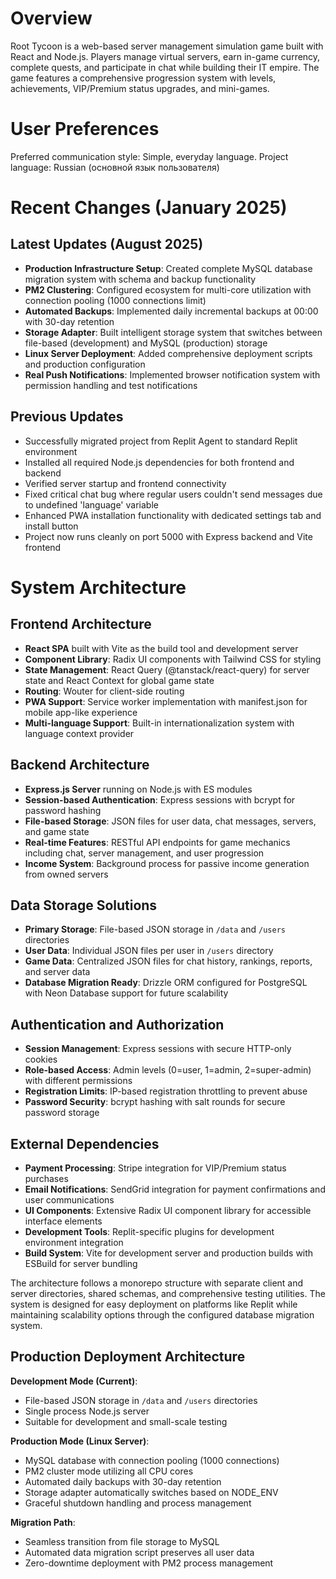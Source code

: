 # Overview

Root Tycoon is a web-based server management simulation game built with React and Node.js. Players manage virtual servers, earn in-game currency, complete quests, and participate in chat while building their IT empire. The game features a comprehensive progression system with levels, achievements, VIP/Premium status upgrades, and mini-games.

# User Preferences

Preferred communication style: Simple, everyday language.
Project language: Russian (основной язык пользователя)

# Recent Changes (January 2025)

## Latest Updates (August 2025)
- **Production Infrastructure Setup**: Created complete MySQL database migration system with schema and backup functionality
- **PM2 Clustering**: Configured ecosystem for multi-core utilization with connection pooling (1000 connections limit)
- **Automated Backups**: Implemented daily incremental backups at 00:00 with 30-day retention
- **Storage Adapter**: Built intelligent storage system that switches between file-based (development) and MySQL (production) storage
- **Linux Server Deployment**: Added comprehensive deployment scripts and production configuration
- **Real Push Notifications**: Implemented browser notification system with permission handling and test notifications

## Previous Updates
- Successfully migrated project from Replit Agent to standard Replit environment
- Installed all required Node.js dependencies for both frontend and backend
- Verified server startup and frontend connectivity
- Fixed critical chat bug where regular users couldn't send messages due to undefined 'language' variable
- Enhanced PWA installation functionality with dedicated settings tab and install button
- Project now runs cleanly on port 5000 with Express backend and Vite frontend

# System Architecture

## Frontend Architecture

- **React SPA** built with Vite as the build tool and development server
- **Component Library**: Radix UI components with Tailwind CSS for styling
- **State Management**: React Query (@tanstack/react-query) for server state and React Context for global game state
- **Routing**: Wouter for client-side routing
- **PWA Support**: Service worker implementation with manifest.json for mobile app-like experience
- **Multi-language Support**: Built-in internationalization system with language context provider

## Backend Architecture

- **Express.js Server** running on Node.js with ES modules
- **Session-based Authentication**: Express sessions with bcrypt for password hashing
- **File-based Storage**: JSON files for user data, chat messages, servers, and game state
- **Real-time Features**: RESTful API endpoints for game mechanics including chat, server management, and user progression
- **Income System**: Background process for passive income generation from owned servers

## Data Storage Solutions

- **Primary Storage**: File-based JSON storage in `/data` and `/users` directories
- **User Data**: Individual JSON files per user in `/users` directory
- **Game Data**: Centralized JSON files for chat history, rankings, reports, and server data
- **Database Migration Ready**: Drizzle ORM configured for PostgreSQL with Neon Database support for future scalability

## Authentication and Authorization

- **Session Management**: Express sessions with secure HTTP-only cookies
- **Role-based Access**: Admin levels (0=user, 1=admin, 2=super-admin) with different permissions
- **Registration Limits**: IP-based registration throttling to prevent abuse
- **Password Security**: bcrypt hashing with salt rounds for secure password storage

## External Dependencies

- **Payment Processing**: Stripe integration for VIP/Premium status purchases
- **Email Notifications**: SendGrid integration for payment confirmations and user communications
- **UI Components**: Extensive Radix UI component library for accessible interface elements
- **Development Tools**: Replit-specific plugins for development environment integration
- **Build System**: Vite for development server and production builds with ESBuild for server bundling

The architecture follows a monorepo structure with separate client and server directories, shared schemas, and comprehensive testing utilities. The system is designed for easy deployment on platforms like Replit while maintaining scalability options through the configured database migration system.

## Production Deployment Architecture

**Development Mode (Current)**:
- File-based JSON storage in `/data` and `/users` directories
- Single process Node.js server
- Suitable for development and small-scale testing

**Production Mode (Linux Server)**:
- MySQL database with connection pooling (1000 connections)
- PM2 cluster mode utilizing all CPU cores
- Automated daily backups with 30-day retention
- Storage adapter automatically switches based on NODE_ENV
- Graceful shutdown handling and process management

**Migration Path**:
- Seamless transition from file storage to MySQL
- Automated data migration script preserves all user data
- Zero-downtime deployment with PM2 process management